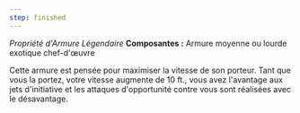 ```yaml
---
step: finished
---
```

_Propriété d'Armure Légendaire_
__Composantes :__ Armure moyenne ou lourde exotique chef-d'œuvre

Cette armure est pensée pour maximiser la vitesse de son porteur. Tant que vous la portez, votre vitesse augmente de 10 ft., vous avez l'avantage aux jets d'initiative et les attaques d'opportunité contre vous sont réalisées avec le désavantage.